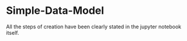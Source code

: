 # Simple-Data-Model

All the steps of creation have been clearly stated in the jupyter notebook itself.
